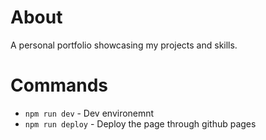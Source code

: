 # About
A personal portfolio showcasing my projects and skills.
# Commands
* ```npm run dev``` - Dev environemnt
* ```npm run deploy``` - Deploy the page through github pages